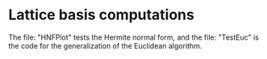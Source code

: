 # Lattice basis computations

The file: "HNFPlot" tests the Hermite normal form, and the file: "TestEuc" is the code for the generalization of the Euclidean algorithm.
